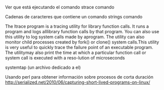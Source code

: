 Ver que está ejecutando el comando
strace comando

Cadenas de caracteres que contiene un comando
strings comando


The ltrace program is a tracing utility for library function calls. It runs a program and logs alllibrary function calls by that program. You can also use this utility to log system calls made by aprogram. The utility can also monitor child processes created by fork() or clone() system calls.This utility is very useful to quickly trace the failure point of an executable program. The utilitymay also print the time at which a particular function call or system call is executed with a reso-lution of microseconds


systemtap (un archivo dedicado a el)


Usando perl para obtener información sobre procesos de corta duración
http://serialized.net/2010/06/capturing-short-lived-programs-on-linux/
